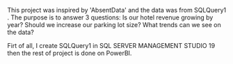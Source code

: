This project was inspired by 'AbsentData' and the data was from SQLQuery1 .
The purpose is to answer 3 questions:
 Is our hotel revenue growing by year?
 Should we increase our parking lot size?
 What trends can we see on the data?

 Firt of all, I create SQLQuery1 in SQL SERVER MANAGEMENT STUDIO 19 then the rest of project is done on PowerBI.
